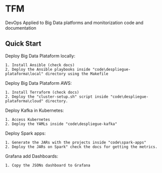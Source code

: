# TFM
DevOps Applied to Big Data platforms and monitorization code and documentation


## Quick Start

Deploy Big Data Plataform locally:
```
1. Install Ansible (check docs)
2. Deploy the Ansible playbooks inside "code\despliegue-plataforma\local" directory using the Makefile
```

Deploy Big Data Plataform AWS:

```
1. Install Terraform (check docs)
2. Deploy the "cluster-setup.sh" script inside "code\despliegue-plataforma\cloud" directory.
```

Deploy Kafka in Kubernetes:
```
1. Access Kubernetes
2. Deploy the YAMLs inside "code\despliegue-kafka"
```

Deploy Spark apps:
```
1. Generate the JARs with the projects inside "code\spark-apps"
2. Deploy the JARs on Spark" check the docs for getting the metrics.
```
Grafana add Dashboards:

```
1. Copy the JSONs dashboard to Grafana
```
